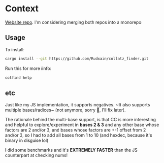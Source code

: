 # Context

[Website repo](https://github.com/Rudxain/Collatz-finder). I'm considering merging both repos into a monorepo

## Usage

To install:

```sh
cargo install --git https://github.com/Rudxain/collatz_finder.git
```

Run this for more ℹinfo:

```sh
colfind help
```

## etc

Just like my JS implementation, it supports negatives. ~It also supports multiple bases/radices~ (not anymore, sorry 🙁, I'll fix later).

The rationale behind the multi-base support, is that CC is more interesting and helpful to explore/experiment in **bases 2 & 3** and any other base whose factors are 2 and/or 3, and bases whose factors are +-1 offset from 2 and/or 3, so I had to add all bases from 1 to 10 (and hexdec, because it's binary in disguise lol)

I did some benchmarks and it's **EXTREMELY FASTER** than the JS counterpart at checking nums!
